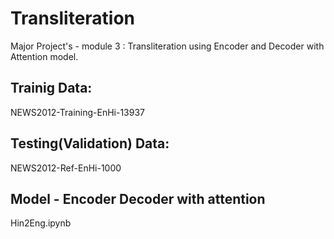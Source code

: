 # Transliteration
Major Project's - module 3 : Transliteration using Encoder and Decoder with Attention model.

## Trainig Data:
NEWS2012-Training-EnHi-13937

## Testing(Validation) Data:
NEWS2012-Ref-EnHi-1000

## Model - Encoder Decoder with attention 
Hin2Eng.ipynb
